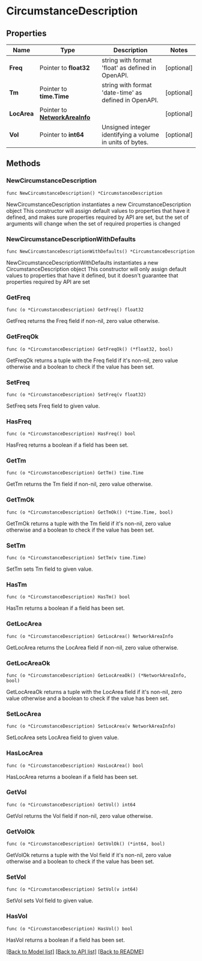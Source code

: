 # CircumstanceDescription

## Properties

Name | Type | Description | Notes
------------ | ------------- | ------------- | -------------
**Freq** | Pointer to **float32** | string with format &#39;float&#39; as defined in OpenAPI. | [optional] 
**Tm** | Pointer to **time.Time** | string with format &#39;date-time&#39; as defined in OpenAPI. | [optional] 
**LocArea** | Pointer to [**NetworkAreaInfo**](NetworkAreaInfo.md) |  | [optional] 
**Vol** | Pointer to **int64** | Unsigned integer identifying a volume in units of bytes. | [optional] 

## Methods

### NewCircumstanceDescription

`func NewCircumstanceDescription() *CircumstanceDescription`

NewCircumstanceDescription instantiates a new CircumstanceDescription object
This constructor will assign default values to properties that have it defined,
and makes sure properties required by API are set, but the set of arguments
will change when the set of required properties is changed

### NewCircumstanceDescriptionWithDefaults

`func NewCircumstanceDescriptionWithDefaults() *CircumstanceDescription`

NewCircumstanceDescriptionWithDefaults instantiates a new CircumstanceDescription object
This constructor will only assign default values to properties that have it defined,
but it doesn't guarantee that properties required by API are set

### GetFreq

`func (o *CircumstanceDescription) GetFreq() float32`

GetFreq returns the Freq field if non-nil, zero value otherwise.

### GetFreqOk

`func (o *CircumstanceDescription) GetFreqOk() (*float32, bool)`

GetFreqOk returns a tuple with the Freq field if it's non-nil, zero value otherwise
and a boolean to check if the value has been set.

### SetFreq

`func (o *CircumstanceDescription) SetFreq(v float32)`

SetFreq sets Freq field to given value.

### HasFreq

`func (o *CircumstanceDescription) HasFreq() bool`

HasFreq returns a boolean if a field has been set.

### GetTm

`func (o *CircumstanceDescription) GetTm() time.Time`

GetTm returns the Tm field if non-nil, zero value otherwise.

### GetTmOk

`func (o *CircumstanceDescription) GetTmOk() (*time.Time, bool)`

GetTmOk returns a tuple with the Tm field if it's non-nil, zero value otherwise
and a boolean to check if the value has been set.

### SetTm

`func (o *CircumstanceDescription) SetTm(v time.Time)`

SetTm sets Tm field to given value.

### HasTm

`func (o *CircumstanceDescription) HasTm() bool`

HasTm returns a boolean if a field has been set.

### GetLocArea

`func (o *CircumstanceDescription) GetLocArea() NetworkAreaInfo`

GetLocArea returns the LocArea field if non-nil, zero value otherwise.

### GetLocAreaOk

`func (o *CircumstanceDescription) GetLocAreaOk() (*NetworkAreaInfo, bool)`

GetLocAreaOk returns a tuple with the LocArea field if it's non-nil, zero value otherwise
and a boolean to check if the value has been set.

### SetLocArea

`func (o *CircumstanceDescription) SetLocArea(v NetworkAreaInfo)`

SetLocArea sets LocArea field to given value.

### HasLocArea

`func (o *CircumstanceDescription) HasLocArea() bool`

HasLocArea returns a boolean if a field has been set.

### GetVol

`func (o *CircumstanceDescription) GetVol() int64`

GetVol returns the Vol field if non-nil, zero value otherwise.

### GetVolOk

`func (o *CircumstanceDescription) GetVolOk() (*int64, bool)`

GetVolOk returns a tuple with the Vol field if it's non-nil, zero value otherwise
and a boolean to check if the value has been set.

### SetVol

`func (o *CircumstanceDescription) SetVol(v int64)`

SetVol sets Vol field to given value.

### HasVol

`func (o *CircumstanceDescription) HasVol() bool`

HasVol returns a boolean if a field has been set.


[[Back to Model list]](../README.md#documentation-for-models) [[Back to API list]](../README.md#documentation-for-api-endpoints) [[Back to README]](../README.md)



